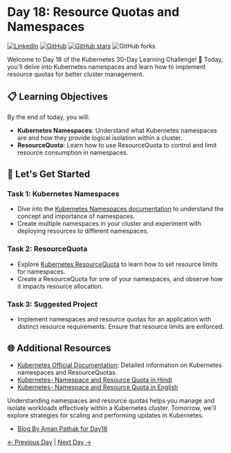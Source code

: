 # Day 18: Resource Quotas and Namespaces
[![LinkedIn](https://img.shields.io/badge/Connect%20with%20me%20on-LinkedIn-blue.svg)](https://www.linkedin.com/in/aman-devops/)
[![GitHub](https://img.shields.io/github/stars/AmanPathak-DevOps.svg?style=social)](https://github.com/AmanPathak-DevOps)
[![GitHub stars](https://img.shields.io/github/stars/AmanPathak-DevOps/30DaysOfKubernetes)](https://github.com/AmanPathak-DevOps/30DaysOfKubernetes/stargazers)
![GitHub forks](https://img.shields.io/github/forks/AmanPathak-DevOps/30DaysOfKubernetes)

Welcome to Day 18 of the Kubernetes 30-Day Learning Challenge! 🚀 Today, you'll delve into Kubernetes namespaces and learn how to implement resource quotas for better cluster management.

## 📋 Learning Objectives

By the end of today, you will:
- **Kubernetes Namespaces**: Understand what Kubernetes namespaces are and how they provide logical isolation within a cluster.
- **ResourceQuota**: Learn how to use ResourceQuota to control and limit resource consumption in namespaces.

## 🚀 Let's Get Started

### Task 1: Kubernetes Namespaces
- Dive into the [Kubernetes Namespaces documentation](https://kubernetes.io/docs/concepts/overview/working-with-objects/namespaces/) to understand the concept and importance of namespaces.
- Create multiple namespaces in your cluster and experiment with deploying resources to different namespaces.

### Task 2: ResourceQuota
- Explore [Kubernetes ResourceQuota](https://kubernetes.io/docs/concepts/policy/resource-quotas/) to learn how to set resource limits for namespaces.
- Create a ResourceQuota for one of your namespaces, and observe how it impacts resource allocation.

### Task 3: Suggested Project
- Implement namespaces and resource quotas for an application with distinct resource requirements. Ensure that resource limits are enforced.

## 🌐 Additional Resources

- [Kubernetes Official Documentation](https://kubernetes.io/docs/home/): Detailed information on Kubernetes namespaces and ResourceQuotas.
- [Kubernetes- Namespace and Resource Quota in Hindi](https://youtu.be/OaZcXRJuOo8?si=DmZCW0LDqHGmEvFj)
- [Kubernetes- Namespace and Resource Quota in English](https://youtu.be/K3jNo4z5Jx8?si=5uONC-HwKEqSMB4g)

Understanding namespaces and resource quotas helps you manage and isolate workloads effectively within a Kubernetes cluster. Tomorrow, we'll explore strategies for scaling and performing updates in Kubernetes.

- [Blog By Aman Pathak for Day18](https://medium.com/devops-dev/day18-kubernetes-resource-quota-and-namespace-6a21045b0d97)

[← Previous Day](../Day17/README.md) | [Next Day →](../Day19/README.md)
